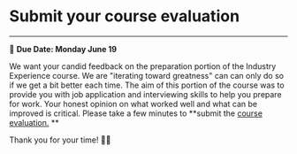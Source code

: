 # Submit your course evaluation
-----
<aside>
  
  📝 **Due Date: Monday June 19**
 
</aside>

We want your candid feedback on the preparation portion of the Industry Experience course. We are "iterating toward greatness" can can only do so if we get a bit better each time. The aim of this portion of the course was to provide you with job application and interviewing skills to help you prepare for work. Your honest opinion on what worked well and what can be improved is critical. Please take a few minutes to **submit the <a href="https://forms.gle/2uUqaf779UX1qWyr7" target="_blank">course evaluation.</a> **

Thank you for your time! 🙏🏿
